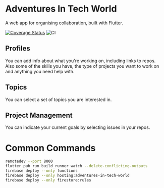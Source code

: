 # Adventures In Tech World

A web app for organising collaboration, built with Flutter. 

[![Coverage Status](https://coveralls.io/repos/github/Adventures-In/Tech-World/badge.svg?branch=dev)](https://coveralls.io/github/Adventures-In/Tech-World?branch=dev)
![CI](https://github.com/Adventures-In/Tech-World/workflows/CI/badge.svg)

## Profiles 

You can add info about what you're working on, including links to repos. Also some of the skills you have, the type of projects you want to work on and anything you need help with.

## Topics 

You can select a set of topics you are interested in. 

## Project Management 

You can indicate your current goals by selecting issues in your repos. 

# Common Commands 

```sh
remotedev --port 8000
flutter pub run build_runner watch --delete-conflicting-outputs
firebase deploy --only functions
firebase deploy --only hosting:adventures-in-tech-world
firebase deploy --only firestore:rules
```